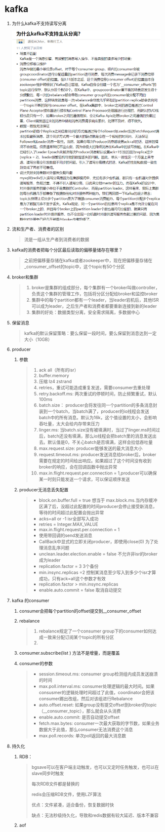 # kafka

1. 为什么kafka不支持读写分离

   ![image-20210914202842794](image-20210914202842794.png)

2. 流和生产者、消费者的区别

   > 流是一组从生产者到消费者的数据

3. kafka的消费者把每个分区最后读取的偏移量储存在哪里？

   > 之前把偏移量存储在kafka或者zookeeper中，现在把偏移量存储在_consumer_offset的topic中，这个topic有50个分区
   
4. broker和集群

   > 1. broker是集群的组成部分，每个集群有一个broker叫做controller，负责这个集群的管理工作，包括将分区分配给broker和监控broker
   > 2. 集群中的每个partition都有一个leader，当leader宕机后，其他ISR可以成为leader，之后生产者和消费者都要重新连接到新的leader
   > 3. 集群的好处：数据类型分离，安全需求隔离，多数据中心

5. 保留消息

   > kafka的默认保留策略：要么保留一段时间，要么保留到消息达到一定大小（10GB）
   
6. producer

   1. 参数

      > 1. ack all（所有的isr）
      > 2. buffer.memory
      > 3. 压缩 lz4 zstrand
      > 4. retries，重试可能造成重复发送，需要consumer去重处理
      > 5. retry.backoff.ms: 两次重试的停顿时间，防止频繁重试，默认100ms
      > 6. batch.size： producer会将发往同一个partition的多条消息封装到一个batch，当batch满了，producer的io线程会发送batch中的所有消息。默认为16k，这个值设置的太小，会影响吞吐量，太大会给内存带来压力
      > 7. linger.ms: 当batch.size没有被填满时，当过了linger.ms时间过后，batch还没有填满，那么io线程会把batch里的消息发送出去。默认值是0，不关心batch是否填满，这样会拉低吞吐量
      > 8. max.request.size: producer能够发送的最大消息大小
      > 9. request.timeout.ms: producer发送消息给broker后，broker需要在规定的时间给出响应。如果超过了这个时间没有收到broker的响应，会在回调函数中抛出异常
      > 10. max.in.flight.request.per.connection = 1,producer可以确保某一时刻只能发送一个请求，可以保证顺序发送

   2. producer无消息丢失配置

      > * block.on.buffer.full = true 想当于 max.block.ms.当内存缓冲区满了后，没超过此配置的时间producer会停止接受新消息，等待的时间超过此配置会抛出异常
      > * acks=all or -1 isr全部写入成功
      > * retries = Integer.MAX_VALUE
      > * max.in.flight.request.per.connection = 1
      > * 使用带回调的send发送消息
      > * CallBack中显式的立即关闭producer，即使用close(0) 为了处理消息乱序问题
      > * unclean.leader.election.enable = false 不允许非isr的broker成为leader
      > * replication.factor = 3  3个备份
      > * min.insync.replicas =2 控制某消息至少写入到多少个isr才算成功，只有ack=all这个参数才有效
      > * replication.factor > min.insync.replicas
      > * enable.auto.commit = false 取消自动提交

7. kafka 的consumer

   1. consumer会把每个partition的offset提交到__consumer_offset

   2. rebalance

      > 1. rebalance规定了一个consumer group下的consumer如何达成一致来分配订阅某个topic的所有分区
      > 2. 

   3. consumer.subscribe(list<String> ) 方法不是增量，而是覆盖

   4. consumer的参数

      > * session.timeout.ms: consumer group检测组内成员发送崩溃的时间
      > * max.poll.interval.ms: consumer处理逻辑的最大时间。如果consusmer的逻辑处理时间超过了此值，coordinator会把该consumer踢出改组，然后对该组进行Rebalance
      > * auto.offset.reset: 如果group没有提交offset到broker的topic（__consumer_topic），那么就会从头消费
      > * enable.auto.commit: 是否自动提交offset
      > * fetch.max.bytes: consumer一次最大获取的字节数，如果业务数据大于此值，那么consumer无法消费这个消息
      > * max.poll.records: 单次poll返回的最大消息数

8. 持久化

   1. RDB：

      > bgsave可以在客户端主动触发，也可以又定时任务触发，也可以在slave同步时触发
      >
      > 每次RDB文件都是替换的
      >
      > redis会压缩RDB文件，使用LZF算法
      >
      > 优点：文件紧凑，适合备份，恢复数据时快
      >
      > 缺点：无法秒级持久化，导致和redis数据有较大延迟、版本不兼容

   2. aof

      > 

